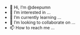 - 👋 Hi, I’m @deepumn
- 👀 I’m interested in ...
- 🌱 I’m currently learning ...
- 💞️ I’m looking to collaborate on ...
- 📫 How to reach me ...

<!---
deepumn/deepumn is a ✨ special ✨ repository because its `README.md` (this file) appears on your GitHub profile.
You can click the Preview link to take a look at your changes.
--->
